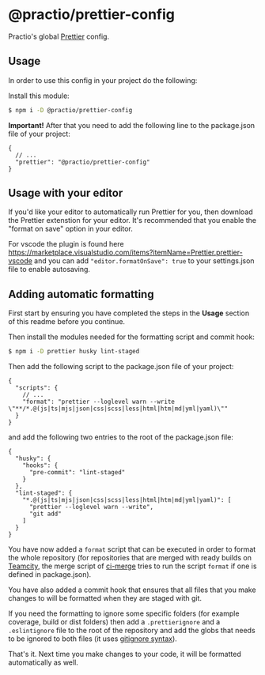 # @practio/prettier-config

Practio's global [Prettier](https://prettier.io/) config.

## Usage

In order to use this config in your project do the following:

Install this module:

```bash
$ npm i -D @practio/prettier-config
```

**Important!** After that you need to add the following line to the package.json file of your project:

```jsonc
{
  // ...
  "prettier": "@practio/prettier-config"
}
```

## Usage with your editor

If you'd like your editor to automatically run Prettier for you, then download the Prettier extenstion for your editor. It's recommended that you enable the "format on save" option in your editor.

For vscode the plugin is found here https://marketplace.visualstudio.com/items?itemName=Prettier.prettier-vscode and you can add `"editor.formatOnSave": true` to your settings.json file to enable autosaving.

## Adding automatic formatting

First start by ensuring you have completed the steps in the **Usage** section of this readme before you continue.

Then install the modules needed for the formatting script and commit hook:

```bash
$ npm i -D prettier husky lint-staged
```

Then add the following script to the package.json file of your project:

```jsonc
{
  "scripts": {
    // ...
    "format": "prettier --loglevel warn --write \"**/*.@(js|ts|mjs|json|css|scss|less|html|htm|md|yml|yaml)\""
  }
}
```

and add the following two entries to the root of the package.json file:

```jsonc
{
  "husky": {
    "hooks": {
      "pre-commit": "lint-staged"
    }
  },
  "lint-staged": {
    "*.@(js|ts|mjs|json|css|scss|less|html|htm|md|yml|yaml)": [
      "prettier --loglevel warn --write",
      "git add"
    ]
  }
}
```

You have now added a `format` script that can be executed in order to format the whole repository (for repositories that are merged with ready builds on [Teamcity](https://build.practio.com), the merge script of [ci-merge](https://github.com/practio/ci-merge) tries to run the script `format` if one is defined in package.json).

You have also added a commit hook that ensures that all files that you make changes to will be formatted when they are staged with git.

If you need the formatting to ignore some specific folders (for example coverage, build or dist folders) then add a `.prettierignore` and a `.eslintignore` file to the root of the repository and add the globs that needs to be ignored to both files (it uses [gitignore syntax](https://git-scm.com/docs/gitignore#_pattern_format)).

That's it. Next time you make changes to your code, it will be formatted automatically as well.
